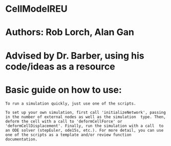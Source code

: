# CellModelREU
# Authors: Rob Lorch, Alan Gan
# Advised by Dr. Barber, using his code/ideas as a resource
# Basic guide on how to use:
```
To run a simulation quickly, just use one of the scripts. 

To set up your own simulation, first call 'initializeNetwork', passing in the number of external nodes as well as the simulation  type. Then, deform the cell with a call to 'deformCellForce' or 'deformCellDisplacement'. Finally, run the simulation with a call  to an ODE solver (stepEuler, ode15s, etc.). For more detail, you can use one of the scripts as a template and/or review function  documentation.
```
